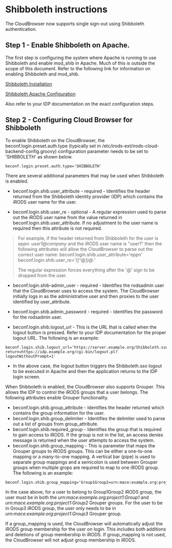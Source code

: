 # Shibboleth instructions

The CloudBrowser now supports single sign-out using Shibboleth authentication.  

## Step 1 - Enable Shibboleth on Apache.

The first step is configuring the system where Apache is running to use Shibboleth and enable mod_shib in Apache.  Much of this is outside the scope of this document.  Refer to the following link for information on enabling Shibboleth and mod_shib. 

[Shibboleth Installation](https://wiki.shibboleth.net/confluence/display/SHIB2/NativeSPLinuxInstall)

[Shibboleth Apache Configuration](https://wiki.shibboleth.net/confluence/display/SHIB2/NativeSPApacheConfig)

Also refer to your IDP documentation on the exact configuration steps.


## Step 2 - Configuring Cloud Browser for Shibboleth

To enable Shibboleth on the CloudBrowser, the beconf.login.preset.auth.type (typically set in /etc/irods-ext/irods-cloud-backend-config.groovy) configuration parameter needs to be set to 'SHIBBOLETH' as shown below.

```
beconf.login.preset.auth.type='SHIBBOLETH'
```

There are several additional parameters that may be used when Shibboleth is enabled.

* beconf.login.shib.user_attribute - required - Identifies the header returned from the Shibboleth identity provider (IDP) which contains the iRODS user name for the user.

* beconf.login.shib.user_re - optional - A regular expression used to parse out the iRODS user name from the value returned in beconf.login.shib.user_attribute.  If no adjustment to the user name is required then this attribute is not required.

> For example, if the header returned from Shibboleth for the user is *eppn: user1@company* and the iRODS user name is "user1" then the following attributes will allow the CloudBrowser to parse out the correct user name:
> beconf.login.shib.user_attribute='eppn'
> beconf.login.shib.user_re='([^@]*)@.*'
>
> The regular expression forces everything after the '@' sign to be dropped from the user.

* beconf.login.shib-admin_user - required - Identifies the rodsadmin user that the CloudBrowser uses to access the system.  The CloudBrowser initially logs in as the administrative user and then proxies to the user identified by user_attribute.

* beconf.login.shib.admin_password - required - Identifies the password for the rodsadmin user.

* beconf.login.shib.logout_url - This is the URL that is called when the logout button is pressed.  Refer to your IDP documentation for the proper logout URL.  The following is an example:

```
beconf.login.shib.logout_url='https://server.example.org/Shibboleth.sso/Logout?return=https://idp.example.org/cgi-bin/logout.pl?logoutWithoutPrompt=1'
```

* In the above case, the logout button triggers the Shibboleth.sso logout to be executed in Apache and then the application returns to the IDP login screen.


When Shibboleth is enabled, the CloudBrowser also supports Grouper.  This allows the IDP to control the iRODS groups that a user belongs.  The following attributes enable Grouper functionality.

* beconf.login.shib.group_attribute - Identifies the header returned which contains the group information for the user. 
* beconf.login.shib.group_delimiter - Identifies the delimiter used to parse out a list of groups from group_attribute. 
* beconf.login.shib.required_group - Identifies the group that is required to gain access to iRODS.  If the group is not in the list, an access denies message is returned when the user attempts to access the system. 
* beconf.login.shib.group_mapping - This is parameter that maps the Grouper groups to iRODS groups.  This can be either a one-to-one mapping or a many-to-one mapping.  A vertical bar (pipe) is used to separate group mappings and a semicolon is used between Grouper groups when multiple grops are required to map to one iRODS group.  The following is an example:

``` 
beconf.login.shib.group_mapping='Group1Group2=urn:mace:example.org:project1:Group1;urn:mace.example.org:project1:Group2|Group3=urn:mace:example:org:project1:Group3'
```

In the case above, for a user to belong to Group1Group2 iRODS group, the user must be in both the *urn:mace:example.org:project1:Group1* and *urn:mace.example.org:project1:Group2* Grouper groups.  For the user to be in Group3 iRODS group, the user only needs to be in *urn:mace:example:org:project1:Group3* Grouper group.

If a group_mapping is used, the CloudBrowser will automatically adjust the iRODS group membership for the user on login.  This includes both additions and deletions of group membership in iRODS.  If group_mapping is not used, the CloudBrowser will not adjust group membership in iRODS.

